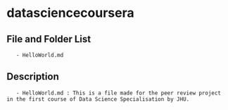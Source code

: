 # datasciencecoursera

## File and Folder List
       - HelloWorld.md

## Description
       - HelloWorld.md : This is a file made for the peer review project in the first course of Data Science Specialisation by JHU.
